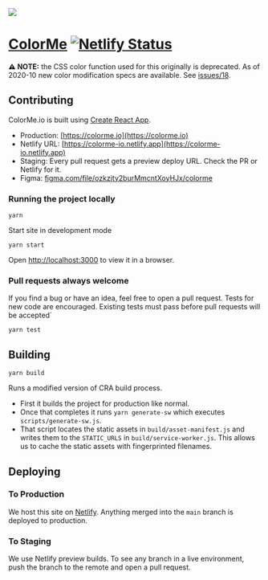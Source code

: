 [![](https://cl.ly/2c2O2411152S/colorme.png)](https://colorme.io)

# [ColorMe](https://colorme.io) [![Netlify Status](https://api.netlify.com/api/v1/badges/ca96f746-a437-420e-ac37-f6d8f542b974/deploy-status)](https://app.netlify.com/sites/colorme-io/deploys)

**⚠️ NOTE:** the CSS color function used for this originally is deprecated. As of 2020-10 new color modification specs are available. See [issues/18](https://github.com/tylergaw/colorme/issues/18).

## Contributing

ColorMe.io is built using [Create React App](https://github.com/facebookincubator/create-react-app).

- Production: [https://colorme.io](https://colorme.io)
- Netlify URL: [https://colorme-io.netlify.app](https://colorme-io.netlify.app)
- Staging: Every pull request gets a preview deploy URL. Check the PR or Netlify for it.
- Figma: [figma.com/file/ozkzjty2burMmcntXoyHJx/colorme](https://www.figma.com/file/ozkzjty2burMmcntXoyHJx/colorme)

### Running the project locally

```
yarn
```

Start site in development mode

```
yarn start
```

Open [http://localhost:3000](http://localhost:3000) to view it in a browser.

### Pull requests always welcome

If you find a bug or have an idea, feel free to open a pull request. Tests for new code are encouraged. Existing tests must pass before pull requests will be accepted`

```
yarn test
```

## Building

```
yarn build
```

Runs a modified version of CRA build process.

- First it builds the project for production like normal.
- Once that completes it runs `yarn generate-sw` which executes `scripts/generate-sw.js`.
- That script locates the static assets in `build/asset-manifest.js` and writes them to the `STATIC_URLS` in `build/service-worker.js`. This allows us to cache the static assets with fingerprinted filenames.

## Deploying

### To Production

We host this site on [Netlify](https://www.netlify.com/). Anything merged into the `main` branch is deployed to production.

### To Staging

We use Netlify preview builds. To see any branch in a live environment, push the branch to the remote and open a pull request.
